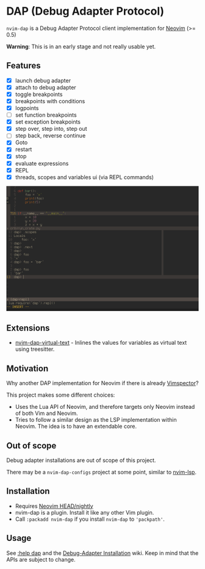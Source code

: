 # DAP (Debug Adapter Protocol)

`nvim-dap` is a Debug Adapter Protocol client implementation for [Neovim][1] (>= 0.5)

**Warning**: This is in an early stage and not really usable yet.


## Features

- [x] launch debug adapter
- [x] attach to debug adapter
- [x] toggle breakpoints
- [x] breakpoints with conditions
- [x] logpoints
- [ ] set function breakpoints
- [x] set exception breakpoints
- [x] step over, step into, step out
- [ ] step back, reverse continue
- [x] Goto
- [x] restart
- [x] stop
- [x] evaluate expressions
- [x] REPL
- [x] threads, scopes and variables ui (via REPL commands)

![screenshot](images/screenshot.png)

## Extensions

- [nvim-dap-virtual-text][7] - Inlines the values for variables as virtual text using treesitter.

## Motivation

Why another DAP implementation for Neovim if there is already [Vimspector][2]?

This project makes some different choices:

- Uses the Lua API of Neovim, and therefore targets only Neovim instead of both Vim and Neovim.
- Tries to follow a similar design as the LSP implementation within Neovim. The idea is to have an extendable core.


## Out of scope

Debug adapter installations are out of scope of this project.

There may be a `nvim-dap-configs` project at some point, similar to [nvim-lsp][3].

## Installation

- Requires [Neovim HEAD/nightly][6]
- nvim-dap is a plugin. Install it like any other Vim plugin.
- Call `:packadd nvim-dap` if you install `nvim-dap` to `'packpath'`.


## Usage

See [:help dap](doc/dap.txt) and the [Debug-Adapter Installation][5] wiki.
Keep in mind that the APIs are subject to change.



[1]: https://neovim.io/
[2]: https://github.com/puremourning/vimspector
[3]: https://github.com/neovim/nvim-lsp
[4]: https://github.com/microsoft/debugpy
[5]: https://github.com/mfussenegger/nvim-dap/wiki/Debug-Adapter-installation
[6]: https://github.com/neovim/neovim/releases/tag/nightly
[7]: https://github.com/theHamsta/nvim-dap-virtual-text
